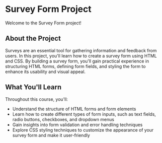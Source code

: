 # Survey Form Project

Welcome to the Survey Form project!

## About the Project

Surveys are an essential tool for gathering information and feedback from users. In this project, you'll learn how to create a survey form using HTML and CSS. By building a survey form, you'll gain practical experience in structuring HTML forms, defining form fields, and styling the form to enhance its usability and visual appeal.

## What You'll Learn

Throughout this course, you'll:

- Understand the structure of HTML forms and form elements
- Learn how to create different types of form inputs, such as text fields, radio buttons, checkboxes, and dropdown menus
- Gain insights into form validation and error handling techniques
- Explore CSS styling techniques to customize the appearance of your survey form and make it user-friendly